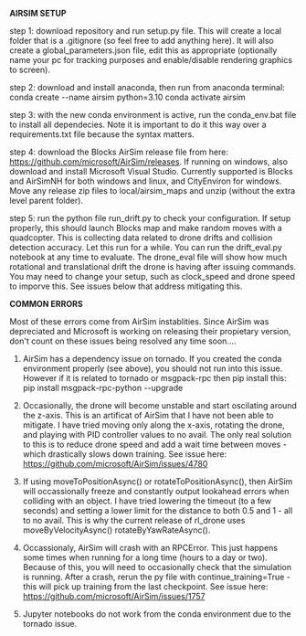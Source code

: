 **AIRSIM SETUP**

step 1: download repository and run setup.py file. This will create a local folder that is a .gitignore (so feel free to add anything here). It will also create a  global_parameters.json file, edit this as appropriate (optionally name your pc for tracking purposes and enable/disable rendering graphics to screen). 

step 2: download and install anaconda, then run from anaconda terminal:
conda create --name airsim python=3.10
conda activate airsim

step 3: with the new conda environment is active, run the conda_env.bat file to install all dependecies. Note it is important to do it this way over a requirements.txt file because the syntax matters.

step 4: download the Blocks AirSim release file from here: https://github.com/microsoft/AirSim/releases. If running on windows, also download and install Microsoft Visual Studio. Currently supported is Blocks and AirSimNH for both windows and linux, and CityEnviron for windows. Move any release zip files to local/airsim_maps and unzip (without the extra level parent folder).

step 5: run the python file run_drift.py to check your configuration. If setup properly, this should launch Blocks map and make random moves with a quadcopter. This is collecting data related to drone drifts and collision detection accuracy. Let this run for a while. You can run the drift_eval.py notebook at any time to evaluate. The drone_eval file will show how much rotational and translational drift the drone is having after issuing commands. You may need to change your setup, such as clock_speed and drone speed to imporve this. See issues below that address mitigating this.




**COMMON ERRORS**

Most of these errors come from AirSim instablities. Since AirSim was depreciated and Microsoft is working on releasing their propietary version, don't count on these issues being resolved any time soon....

1. AirSim has a dependency issue on tornado. If you created the conda environment properly (see above), you should not run into this issue. However if it is related to tornado or msgpack-rpc then pip install this:
pip install msgpack-rpc-python --upgrade

2. Occasionally, the drone will become unstable and start oscilating around the z-axis. This is an artificat of AirSim that I have not been able to mitigate. I have tried moving only along the x-axis, rotating the drone, and playing with PID controller values to no avail. The only real solution to this is to reduce drone speed and add a wait time between moves - which drastically slows down training. See issue here: https://github.com/microsoft/AirSim/issues/4780

3. If using moveToPositionAsync() or rotateToPositionAsync(), then AirSim will occassionally freeze and constantly output lookahead errors when colliding with an object. I have tried lowering the timeout (to a few seconds) and setting a lower limit for the distance to both 0.5 and 1 - all to no avail. This is why the current release of rl_drone uses moveByVelocityAsync() rotateByYawRateAsync().

4. Occassionaly, AirSim will crash with an RPCError. This just happens some times when running for a long time (hours to a day or two). Because of this, you will need to occasionally check that the simulation is running. After a crash, rerun the py file with continue_training=True - this will pick up training from the last checkpoint. See issue here: https://github.com/microsoft/AirSim/issues/1757

5. Jupyter notebooks do not work from the conda environment due to the tornado issue.
